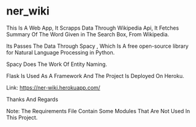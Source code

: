# ner_wiki

This Is A Web App, It Scrapps Data Through Wikipedia Api,
It Fetches Summary Of The Word Given in The Search Box, From Wikipedia.

Its Passes The Data Through Spacy , Which Is A free open-source library for Natural Language Processing in Python.

Spacy Does The Work Of Entity Naming.

Flask Is Used As A Framework And The Project Is Deployed On Heroku.

Link: https://ner-wiki.herokuapp.com/

Thanks And Regards
















Note: The Requirements File Contain Some Modules That Are Not Used In This Project.
